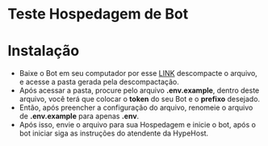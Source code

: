# Teste Hospedagem de Bot

# Instalação

* Baixe o Bot em seu computador por esse [LINK](https://github.com/hypehostbr/TestHostBot/archive/main.zip) descompacte o arquivo, e acesse a pasta gerada pela descompactação.
* Após acessar a pasta, procure pelo arquivo **.env.example**, dentro deste arquivo, você terá que colocar o **token** do seu Bot e o **prefixo** desejado.
* Então, após preencher a configuração do arquivo, renomeie o arquivo de **.env.example** para apenas **.env**. 
* Após isso, envie o arquivo para sua Hospedagem e inicie o bot, após o bot iniciar siga as instruções do atendente da HypeHost.
